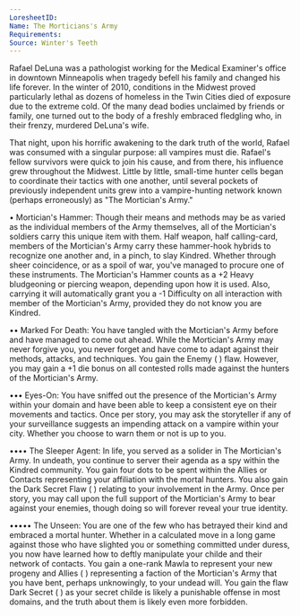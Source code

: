 ```yaml
---
LoresheetID: 
Name: The Morticians's Army
Requirements:
Source: Winter's Teeth
---
```

Rafael DeLuna was a pathologist working for the Medical Examiner's office in downtown Minneapolis when tragedy befell his family and changed his life forever. In the winter of 2010, conditions in the Midwest proved particularly lethal as dozens of homeless in the Twin Cities died of exposure due to the extreme cold. Of the many dead bodies unclaimed by friends or family, one turned out to the body of a freshly embraced fledgling who, in their frenzy, murdered DeLuna's wife.

That night, upon his horrific awakening to the dark truth of the world, Rafael was consumed with a singular purpose: all vampires must die. Rafael's fellow survivors were quick to join his cause, and from there, his influence grew throughout the Midwest. Little by little, small-time hunter cells began to coordinate their tactics with one another, until several pockets of previously independent units grew into a vampire-hunting network known (perhaps erroneously) as "The Mortician's Army."

• Mortician's Hammer: Though their means and methods may be as varied as the individual members of the Army themselves, all of the Mortician's soldiers carry this unique item with them. Half weapon, half calling-card, members of the Mortician's Army carry these hammer-hook hybrids to recognize one another and, in a pinch, to slay Kindred. Whether through sheer coincidence, or as a spoil of war, you've managed to procure one of these instruments. The Mortician's Hammer counts as a +2 Heavy bludgeoning or piercing weapon, depending upon how it is used. Also, carrying it will automatically grant you a -1 Difficulty on all interaction with member of the Mortician's Army, provided they do not know you are Kindred. 

•• Marked For Death: You have tangled with the Mortician's Army before and have managed to come out ahead. While the Mortician's Army may never forgive you, you never forget and have come to adapt against their methods, attacks, and techniques. You gain the Enemy ( ) flaw. However, you may gain a +1 die bonus on all contested rolls made against the hunters of the Mortician's Army.

••• Eyes-On: You have sniffed out the presence of the Mortician's Army within your domain and have been able to keep a consistent eye on their movements and tactics. Once per story, you may ask the storyteller if any of your surveillance suggests an impending attack on a vampire within your city. Whether you choose to warn them or not is up to you.

•••• The Sleeper Agent: In life, you served as a solider in The Mortician's Army. In undeath, you continue to server their agenda as a spy within the Kindred community. You gain four dots to be spent within the Allies or Contacts representing your affiliation with the mortal hunters. You also gain the Dark Secret Flaw ( ) relating to your involvement in the Army. Once per story, you may call upon the full support of the Mortician's Army to bear against your enemies, though doing so will forever reveal your true identity. 

••••• The Unseen: You are one of the few who has betrayed their kind and embraced a mortal hunter. Whether in a calculated move in a long game against those who have slighted you or something committed under duress, you now have learned how to deftly manipulate your childe and their network of contacts. You gain a one-rank Mawla to represent your new progeny and Allies (    ) representing a faction of the Mortician's Army that you have bent, perhaps unknowingly, to your undead will. You gain the flaw Dark Secret ( ) as your secret childe is likely a punishable offense in most domains, and the truth about them is likely even more forbidden.

